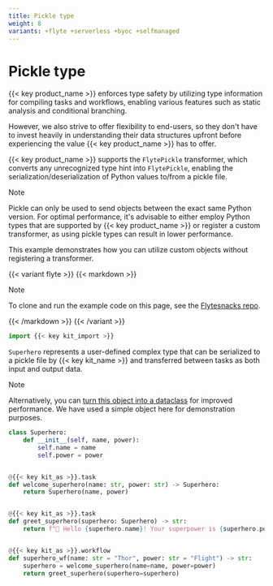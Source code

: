 ```yaml
---
title: Pickle type
weight: 8
variants: +flyte +serverless +byoc +selfmanaged
---
```


# Pickle type


{{< key product_name >}} enforces type safety by utilizing type information for compiling tasks and workflows,
enabling various features such as static analysis and conditional branching.

However, we also strive to offer flexibility to end-users, so they don't have to invest heavily
in understanding their data structures upfront before experiencing the value {{< key product_name >}} has to offer.

{{< key product_name >}} supports the `FlytePickle` transformer, which converts any unrecognized type hint into `FlytePickle`,
enabling the serialization/deserialization of Python values to/from a pickle file.

> [!NOTE]
> Pickle can only be used to send objects between the exact same Python version.
> For optimal performance, it's advisable to either employ Python types that are supported by {{< key product_name >}}
> or register a custom transformer, as using pickle types can result in lower performance.

This example demonstrates how you can utilize custom objects without registering a transformer.

{{< variant flyte >}}
{{< markdown >}}

<!-- TODO: Remove mention of FLytesnacks repo below -->
> [!NOTE]
> To clone and run the example code on this page, see the [Flytesnacks repo](https://github.com/flyteorg/flytesnacks/tree/master/examples/data_types_and_io/).

{{< /markdown >}}
{{< /variant >}}

```python
import {{< key kit_import >}}
```

`Superhero` represents a user-defined complex type that can be serialized to a pickle file by {{< key kit_name >}}
and transferred between tasks as both input and output data.

> [!NOTE]
> Alternatively, you can [turn this object into a dataclass](./dataclass) for improved performance.
> We have used a simple object here for demonstration purposes.

```python
class Superhero:
    def __init__(self, name, power):
        self.name = name
        self.power = power


@{{< key kit_as >}}.task
def welcome_superhero(name: str, power: str) -> Superhero:
    return Superhero(name, power)


@{{< key kit_as >}}.task
def greet_superhero(superhero: Superhero) -> str:
    return f"👋 Hello {superhero.name}! Your superpower is {superhero.power}."


@{{< key kit_as >}}.workflow
def superhero_wf(name: str = "Thor", power: str = "Flight") -> str:
    superhero = welcome_superhero(name=name, power=power)
    return greet_superhero(superhero=superhero)
```